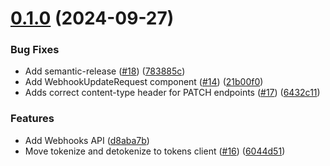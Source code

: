 # [0.1.0](https://github.com/Basis-Theory/go-sdk/compare/v0.0.2...v0.1.0) (2024-09-27)


### Bug Fixes

* Add semantic-release ([#18](https://github.com/Basis-Theory/go-sdk/issues/18)) ([783885c](https://github.com/Basis-Theory/go-sdk/commit/783885c596fc7af1e1900b0d4518e1810144b83e))
* Add WebhookUpdateRequest component ([#14](https://github.com/Basis-Theory/go-sdk/issues/14)) ([21b00f0](https://github.com/Basis-Theory/go-sdk/commit/21b00f0af364bbf33a10ddca67a06f9784255e71))
* Adds correct content-type header for PATCH endpoints ([#17](https://github.com/Basis-Theory/go-sdk/issues/17)) ([6432c11](https://github.com/Basis-Theory/go-sdk/commit/6432c113ee50c22e3e528260709ba363bde14941))


### Features

* Add Webhooks API ([d8aba7b](https://github.com/Basis-Theory/go-sdk/commit/d8aba7b292def4627fb2d371e34866472ceea571))
* Move tokenize and detokenize to tokens client ([#16](https://github.com/Basis-Theory/go-sdk/issues/16)) ([6044d51](https://github.com/Basis-Theory/go-sdk/commit/6044d518b8787ef12438bed8ae891d4000b54cec))
